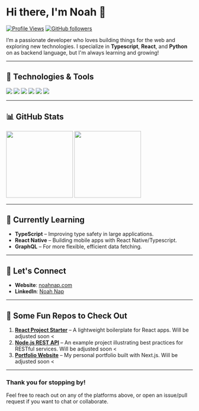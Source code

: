 # Hi there, I'm Noah 👋

[![Profile Views](https://komarev.com/ghpvc/?username=94836615&color=brightgreen)](https://github.com/johndoe)
[![GitHub followers](https://img.shields.io/github/followers/94836615.svg?style=social&label=Follow)](https://github.com/johndoe?tab=followers)

I’m a passionate developer who loves building things for the web and exploring new technologies. I specialize in **Typescript**, **React**, and **Python** on as backend language, but I'm always learning and growing!

---

## 🔧 Technologies & Tools

![](https://img.shields.io/badge/Code-JavaScript-informational?style=flat&logo=javascript&color=F7DF1E)
![](https://img.shields.io/badge/Code-Node.js-informational?style=flat&logo=node.js&color=339933)
![](https://img.shields.io/badge/Code-React-informational?style=flat&logo=react&color=61DAFB)
![](https://img.shields.io/badge/Tool-GitHub-informational?style=flat&logo=github&color=181717)
![](https://img.shields.io/badge/Tool-VSCode-informational?style=flat&logo=visual-studio-code&color=007ACC)
![](https://img.shields.io/badge/Tool-Angular-DD0031?style=flat&logo=angular&logoColor=white)


<!-- Feel free to add more badges for languages and tools you're proficient with.
     Reference: https://github.com/alexandresanlim/Badges4-README.md-Profile -->

---

## 📊 GitHub Stats

<!-- You can generate your own stats images using https://github.com/anuraghazra/github-readme-stats -->
<div>
  <img src="https://github-readme-stats.vercel.app/api?username=94836615&show_icons=true&theme=radical" height="180px" />
  <img src="https://github-readme-stats.vercel.app/api/top-langs/?username=94836615&layout=compact&theme=radical" height="180px" />
</div>

---

## 🌱 Currently Learning

- **TypeScript** – Improving type safety in large applications.
- **React Native** – Building mobile apps with React Native/Typescript.
- **GraphQL** – For more flexible, efficient data fetching.

---

## 💬 Let's Connect

- **Website**: [noahnap.com](https://noahnap.com)  
- **LinkedIn**: [Noah Nap](https://www.linkedin.com/in/noah-n-208897136/)  

---

## 🔗 Some Fun Repos to Check Out

1. [**React Project Starter**](https://github.com/johndoe/react-project-starter) – A lightweight boilerplate for React apps. Will be adjusted soon < 
2. [**Node.js REST API**](https://github.com/johndoe/nodejs-rest-api) – An example project illustrating best practices for RESTful services. Will be adjusted soon < 
3. [**Portfolio Website**](https://github.com/johndoe/portfolio) – My personal portfolio built with Next.js. Will be adjusted soon < 

---

### Thank you for stopping by! 

Feel free to reach out on any of the platforms above, or open an issue/pull request if you want to chat or collaborate.
